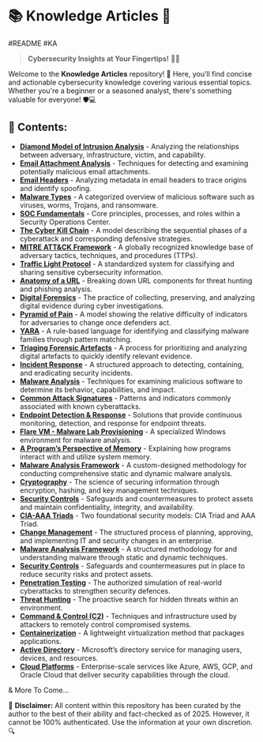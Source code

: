 # 📚 Knowledge Articles  🚀
#README #KA 

> **Cybersecurity Insights at Your Fingertips!** 🔐💡

Welcome to the **Knowledge Articles** repository! 🎯 Here, you'll find concise and actionable cybersecurity knowledge covering various essential topics. Whether you're a beginner or a seasoned analyst, there's something valuable for everyone! 🛡️💻

## 📜 Contents:

- [**Diamond Model of Intrusion Analysis**](https://github.com/luke-mckeever/Cyber_Vault/blob/main/Knowledge%20Articles/All%20Knowledge%20Articles/Diamond%20Model%20of%20Intrusion%20Analysis.md) - Analyzing the relationships between adversary, infrastructure, victim, and capability.
- [**Email Attachment Analysis**](https://github.com/luke-mckeever/Cyber_Vault/blob/main/Knowledge%20Articles/All%20Knowledge%20Articles/Email%20Attachment%20Analysis.md) - Techniques for detecting and examining potentially malicious email attachments.
- [**Email Headers**](https://github.com/luke-mckeever/Cyber_Vault/blob/main/Knowledge%20Articles/All%20Knowledge%20Articles/Email%20Headers.md) - Analyzing metadata in email headers to trace origins and identify spoofing.
- [**Malware Types**](https://github.com/luke-mckeever/Cyber_Vault/blob/main/Knowledge%20Articles/All%20Knowledge%20Articles/Malware%20Types.md) - A categorized overview of malicious software such as viruses, worms, Trojans, and ransomware.
- [**SOC Fundamentals**](https://github.com/luke-mckeever/Cyber_Vault/blob/main/Knowledge%20Articles/All%20Knowledge%20Articles/SOC%20Fundamentals.md) - Core principles, processes, and roles within a Security Operations Center.
- [**The Cyber Kill Chain**](https://github.com/luke-mckeever/Cyber_Vault/blob/main/Knowledge%20Articles/All%20Knowledge%20Articles/The%20Cyber%20Kill%20Chain.md) - A model describing the sequential phases of a cyberattack and corresponding defensive strategies.
- [**MITRE ATT&CK Framework**](https://github.com/luke-mckeever/Cyber_Vault/blob/main/Knowledge%20Articles/All%20Knowledge%20Articles/MITRE%20ATT%26CK%20Framework.md) - A globally recognized knowledge base of adversary tactics, techniques, and procedures (TTPs).
- [**Traffic Light Protocol**](https://github.com/luke-mckeever/Cyber_Vault/blob/main/Knowledge%20Articles/All%20Knowledge%20Articles/Traffic%20Light%20Protocol.md) - A standardized system for classifying and sharing sensitive cybersecurity information.
- [**Anatomy of a URL**](https://github.com/luke-mckeever/Cyber_Vault/blob/main/Knowledge%20Articles/All%20Knowledge%20Articles/Anatomy%20of%20a%20URL.md) - Breaking down URL components for threat hunting and phishing analysis.
- [**Digital Forensics**](https://github.com/luke-mckeever/Cyber_Vault/blob/main/Knowledge%20Articles/All%20Knowledge%20Articles/Digital%20Forensics.md) - The practice of collecting, preserving, and analyzing digital evidence during cyber investigations.
- [**Pyramid of Pain**](https://github.com/luke-mckeever/Cyber_Vault/blob/main/Knowledge%20Articles/All%20Knowledge%20Articles/Pyramid%20of%20Pain.md) - A model showing the relative difficulty of indicators for adversaries to change once defenders act.
- [**YARA**](https://github.com/luke-mckeever/Cyber_Vault/blob/main/Knowledge%20Articles/All%20Knowledge%20Articles/YARA.md) - A rule-based language for identifying and classifying malware families through pattern matching.
- [**Triaging Forensic Artefacts**](https://github.com/luke-mckeever/Cyber_Vault/blob/main/Knowledge%20Articles/All%20Knowledge%20Articles/Triaging%20Forensic%20Artefacts.md) - A process for prioritizing and analyzing digital artefacts to quickly identify relevant evidence.
- [**Incident Response**](https://github.com/luke-mckeever/Cyber_Vault/blob/main/Knowledge%20Articles/All%20Knowledge%20Articles/Incident%20Response.md) - A structured approach to detecting, containing, and eradicating security incidents.
- [**Malware Analysis**](https://github.com/luke-mckeever/Cyber_Vault/blob/main/Knowledge%20Articles/All%20Knowledge%20Articles/Malware%20Analysis.md) - Techniques for examining malicious software to determine its behavior, capabilities, and impact.
- [**Common Attack Signatures**](https://github.com/luke-mckeever/Cyber_Vault/blob/main/Knowledge%20Articles/All%20Knowledge%20Articles/Common%20Attack%20Signatures.md) - Patterns and indicators commonly associated with known cyberattacks.
- [**Endpoint Detection & Response**](https://github.com/luke-mckeever/Cyber_Vault/blob/main/Knowledge%20Articles/All%20Knowledge%20Articles/Endpoint%20Detection%20%26%20Response.md) - Solutions that provide continuous monitoring, detection, and response for endpoint threats.
- [**Flare VM - Malware Lab Provisioning**](https://github.com/luke-mckeever/Cyber_Vault/blob/main/Knowledge%20Articles/All%20Knowledge%20Articles/Flare%20VM%20-%20Malware%20Lab%20Provisioning.md) - A specialized Windows environment for malware analysis.
- [**A Program’s Perspective of Memory**](https://github.com/luke-mckeever/Cyber_Vault/blob/main/Knowledge%20Articles/All%20Knowledge%20Articles/A%20Program%E2%80%99s%20Perspective%20of%20Memory.md) - Explaining how programs interact with and utilize system memory.
- [**Malware Analysis Framework**](https://github.com/luke-mckeever/Cyber_Vault/blob/main/Knowledge%20Articles/All%20Knowledge%20Articles/Malware%20Analysis%20Framework.md) - A custom-designed methodology for conducting comprehensive static and dynamic malware analysis.
- [**Cryptography**](https://github.com/luke-mckeever/Cyber_Vault/blob/main/Knowledge%20Articles/All%20Knowledge%20Articles/Cryptography.md) - The science of securing information through encryption, hashing, and key management techniques.
- [**Security Controls**](https://github.com/luke-mckeever/Cyber_Vault/blob/main/Knowledge%20Articles/All%20Knowledge%20Articles/Security%20Controls.md) - Safeguards and countermeasures to protect assets and maintain confidentiality, integrity, and availability.
- [**CIA-AAA Triads**](https://github.com/luke-mckeever/Cyber_Vault/blob/main/Knowledge%20Articles/All%20Knowledge%20Articles/CIA-AAA%20Triads.md) - Two foundational security models: CIA Triad and AAA Triad.
- [**Change Management**](https://github.com/luke-mckeever/Cyber_Vault/blob/main/Knowledge%20Articles/All%20Knowledge%20Articles/Change%20Management.md) - The structured process of planning, approving, and implementing IT and security changes in an enterprise.
- [**Malware Analysis Framework**](https://github.com/luke-mckeever/Cyber_Vault/blob/main/Knowledge%20Articles/All%20Knowledge%20Articles/Malware%20Analysis%20Framework.md) - A structured methodology for and understanding malware through static and dynamic techniques.
- [**Security Controls**](https://github.com/luke-mckeever/Cyber_Vault/blob/main/Knowledge%20Articles/All%20Knowledge%20Articles/Security%20Controls.md) - Safeguards and countermeasures put in place to reduce security risks and protect assets.
- [**Penetration Testing**](https://github.com/luke-mckeever/Cyber_Vault/blob/main/Knowledge%20Articles/All%20Knowledge%20Articles/Penetration%20Testing.md) - The authorized simulation of real-world cyberattacks to strengthen security defences. 
- [**Threat Hunting**](https://github.com/luke-mckeever/Cyber_Vault/blob/main/Knowledge%20Articles/All%20Knowledge%20Articles/Threat%20Hunting.md) - The proactive search for hidden threats within an environment.
- [**Command & Control (C2)**](https://github.com/luke-mckeever/Cyber_Vault/blob/main/Knowledge%20Articles/All%20Knowledge%20Articles/Command%20%26%20Control%20(C2).md) - Techniques and infrastructure used by attackers to remotely control compromised systems.
- [**Containerization**](https://github.com/luke-mckeever/Cyber_Vault/blob/main/Knowledge%20Articles/All%20Knowledge%20Articles/Containerization.md) - A lightweight virtualization method that packages applications.
- [**Active Directory**](https://github.com/luke-mckeever/Cyber_Vault/blob/main/Knowledge%20Articles/All%20Knowledge%20Articles/Active%20Directory.md) - Microsoft’s directory service for managing users, devices, and resources.
- [**Cloud Platforms**](https://github.com/luke-mckeever/Cyber_Vault/blob/main/Knowledge%20Articles/All%20Knowledge%20Articles/Cloud%20Platforms.md) - Enterprise-scale services like Azure, AWS, GCP, and Oracle Cloud that deliver security capabilities through the cloud.  




& More To Come...


📢 **Disclaimer:** All content within this repository has been curated by the author to the best of their ability and fact-checked as of 2025. However, it cannot be 100% authenticated. Use the information at your own discretion. 🔍
